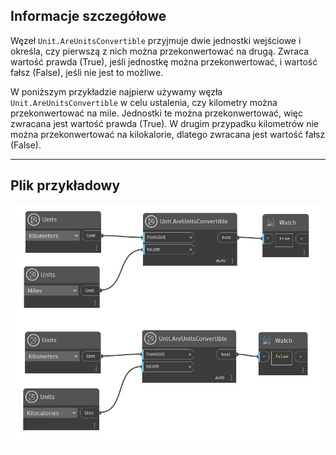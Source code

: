 ## Informacje szczegółowe
Węzeł `Unit.AreUnitsConvertible` przyjmuje dwie jednostki wejściowe i określa, czy pierwszą z nich można przekonwertować na drugą. Zwraca wartość prawda (True), jeśli jednostkę można przekonwertować, i wartość fałsz (False), jeśli nie jest to możliwe.

W poniższym przykładzie najpierw używamy węzła `Unit.AreUnitsConvertible` w celu ustalenia, czy kilometry można przekonwertować na mile. Jednostki te można przekonwertować, więc zwracana jest wartość prawda (True). W drugim przypadku kilometrów nie można przekonwertować na kilokalorie, dlatego zwracana jest wartość fałsz (False).
___
## Plik przykładowy

![Unit.AreUnitsConvertible](./DynamoUnits.Unit.AreUnitsConvertible_img.jpg)
